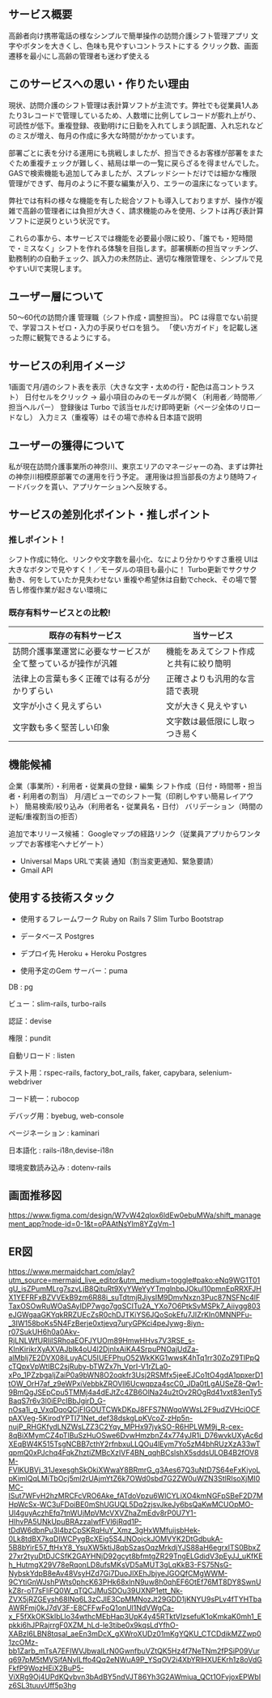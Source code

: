 ## サービス概要
高齢者向け携帯電話の様なシンプルで簡単操作の訪問介護シフト管理アプリ
文字やボタンを大きくし、色味も見やすいコントラストにする
クリック数、画面遷移を最小にし高齢の管理者も迷わず使える

## このサービスへの思い・作りたい理由
現状、訪問介護のシフト管理は表計算ソフトが主流です。弊社でも従業員1人あたり3レコードで管理しているため、人数増に比例してレコードが膨れ上がり、可読性が低下。重複登録、夜勤明けに日勤を入れてしまう誤配置、入れ忘れなどのミスが増え、毎月の作成に多大な時間がかかっています。

部署ごとに表を分ける運用にも挑戦しましたが、担当できるお客様が部署をまたぐため重複チェックが難しく、結局は単一の一覧に戻らざるを得ませんでした。GASで検索機能も追加してみましたが、スプレッドシートだけでは細かな権限管理ができず、毎月のように不要な編集が入り、エラーの温床になっています。

弊社では有料の様々な機能を有した総合ソフトも導入しておりますが、操作が複雑で高齢の管理者には負担が大きく、請求機能のみを使用、シフトは再び表計算ソフトに逆戻りという状況です。

これらの事から、本サービスでは機能を必要最小限に絞り、「誰でも・短時間で・ミスなく」シフトを作れる体験を目指します。部署横断の担当マッチング、勤務制約の自動チェック、誤入力の未然防止、適切な権限管理を、シンプルで見やすいUIで実現します。

## ユーザー層について
50〜60代の訪問介護 管理職（シフト作成・調整担当）。
PC は得意でない前提で、学習コストゼロ・入力の手戻りゼロを狙う。
「使い方ガイド」を記載し迷った際に観覧できるようにする。

## サービスの利用イメージ
1画面で月/週のシフト表を表示（大きな文字・太めの行・配色は高コントラスト）
日付セルをクリック → 最小項目のみのモーダルが開く（利用者／時間帯／担当ヘルパー）
登録後は Turbo で該当セルだけ即時更新（ページ全体のリロードなし）
入力ミス（重複等）はその場で赤枠＆日本語で説明

## ユーザーの獲得について
私が現在訪問介護事業所の神奈川、東京エリアのマネージャーの為、まずは弊社の神奈川相模原部署での運用を行う予定。
運用後は担当部長の方より随時フィードバックを貰い、アプリケーションへ反映する。

## サービスの差別化ポイント・推しポイント
### 推しポイント！
シフト作成に特化、リンクや文字数を最小化、なにより分かりやすさ重視
UIは大きなボタンで見やすく！／モーダルの項目も最小に！
Turbo更新でサクサク動き、何をしていたか見失わせない
重複や希望休は自動でcheck、その場で警告し修復作業が起きない環境に

### 既存有料サービスとの比較!
| 既存の有料サービス | 当サービス |
|---------|---------|
| 訪問介護事業運営に必要なサービスが全て整っているが操作が汎雑 | 機能をあえてシフト作成と共有に絞り簡明|
| 法律上の言葉も多く正確では有るが分かりずらい | 正確さよりも汎用的な言語で表現 |
|文字が小さく見えずらい|文が大きく見えやすい|
|文字数も多く堅苦しい印象|文字数は最低限にし取っつき易く|

## 機能候補
企業（事業所）・利用者・従業員の登録・編集
シフト作成（日付・時間帯・担当者・利用者の割当）
月/週ビューでのシフト一覧（印刷しやすい簡易レイアウト）
簡易検索/絞り込み（利用者名・従業員名・日付）
バリデーション（時間の逆転/重複割当の拒否）

追加で本リリース候補：
Googleマップの経路リンク（従業員アプリからワンタップでお客様宅へナビゲート）
- Universal Maps URLで実装
通知（割当変更通知、緊急要請）
- Gmail API

## 使用する技術スタック
- 使用するフレームワーク
Ruby on Rails 7
Slim
Turbo
Bootstrap

- データベース
Postgres

- デプロイ先
Heroku + Heroku Postgres

- 使用予定のGem
サーバー：puma

DB : pg

ビュー：slim-rails, turbo-rails

認証：devise

権限：pundit

自動リロード : listen

テスト用：rspec-rails, factory_bot_rails, faker, capybara, selenium-webdriver

コード統一：rubocop

デバッグ用：byebug, web-console

ページネーション : kaminari

日本語化 : rails-i18n,devise-i18n

環境変数読み込み : dotenv-rails

## 画面推移図
https://www.figma.com/design/W7vW42qlox6ldEw0ebuMWa/shift_management_app?node-id=0-1&t=oPAAtNsYlm8YZgVm-1

## ER図
https://www.mermaidchart.com/play?utm_source=mermaid_live_editor&utm_medium=toggle#pako:eNq9WG1T01gU_isZPumMLrg7szvLjB8QituRt9XyYWeYyYTmglnbpJOkul10pmnEpRRXFJHX1YEFRFxBZVVEkB9zm6R88i_suTdtmjRJiysIM9DmvNxzn3Puc87NSFNc4lFTaxOSOwRuWOaSAyIDP7wgo7gqSCITu2A_YXo7O6PtkSvMSPk7_Aiiygg803eJGWgaaGKYqkRRZUEcZsR0chDJTKiYS6JQoSokEfu7JIZrKIn0MNNPFu-_3IW158boKs5N4FzBerje0xtjevq7uryGPKci4peJywg-8iyn-r07SukUH6h0a0Akv-RjLNLWfURIiISRhoaEOFJYUOm89HmwHHvs7V3RSE_s-KInKirikrXyAXVAJbIk4oU4l2DjnIxAiKA4SrpuPNOajUdZa-alMblj7E2DVX08iLuyACU5IUEFPhuO52WkKKG1wwsK4hTq1rr30ZoZ9TlPpQcTQpxVpWtIBC2sjRuby-bTWZx7h_VprI-V1rZLa0-xPo_1PZzbgaIjZaiP0a9bWN8O2oqkfr3Usj2RSMfx5jeeEJCo1tO4gdA1ppxerD1tOW_OrH7af_z9eWPxiVebbkZROVll6Ucwqpza4scC0_JDa0tLgAUSeZ8-Qw1-9BmQgJSEpCpu5TMMj4a4dEJtZc4ZB6OlNa24u2tOv2ROgRd41vxt83enTy5BaqS7r6v3l0iEPcIBbJgirD_G-nOsa1i_g_VxqDqoQCjFIGOUTCWkDKpJ8FFS7NWqqWWsL2F9udZVHciOCFpAXVeg-5KirodYPTI71Net_def38dskgLpKVcoZ-zHp5n-nujP_RHGKfydLNZWsLZZ3C2Yqy_MPHx97jykSO-R6HPLWM9j_R-cex-8qBiXMymCZ4pTlBuSzHuOSwe6DvwHmzbnZ4x774yJR1i_D76wvkUXyAc6dXEqBW4K515TsgNCBB7cthY2rfnbxuLLQOu4lEym7Yo5zM4bhRUzXzA33wTqpmQ0xPJchq4FqkZhztiZMBcXzIVF4BN_qqhBCslshX5sddsULOB4B2fOV8M-FVlKUBVj_31JexesghSkOkiXWwaY8BRmrG_g3Aes67Q3uNtD7S64eFxKiyoLpKimlQqLMiTbOcj5ml2rUAjmYtZ6k7OWd0sbd7G2ZW0uWZN3StlRIsoXjMI0MC-ISut7WFvH2hzMRCFcVRO6Ake_fATdoVpzu6WlCYLjXO4kmNGFpSBeF2D7MHpWcSx-WC3uFDoiBE0mShUGUQL5Dq2zjsvJkeJy6bsQaKwMCUOpMO-Ul4guyAczhEfq7tnWUjMpVMcVXVZhaZmEdv8rP0U7Y1-HIhvPA5UNkUpuBRAzzaIwfFVl6jRqd1P-tDdW6dbnPu3l4bzCpSKRqHuY_Xmz_3gHxWMfuijsbHek-0Lk8tdBX7kqDIWCPygBcXEig5S4JNOojckJOMVYK2DtGdbukA-5B8bYirE57_ftHxY8_YsuXW5ktiJ8qbSzasOqzMrkdjYJS88aH6egrxlTS0BbxZ27xr2tyuDtDJCSfK2GAYHNjD92gcyt8bfmtgZR29TngELGdidV3pEyJJ_uKfKEh_HutmgX29V78eRqonLD8ufsMKsVD5aMUT3gLqKkB3-FS75NsG-NybskYdpB8eAv48VsyHZd7Gi7DuoJlXEhJbjyeJGOQfCMgWWM-9CYtiGnWJshPWts0phcK63PHk68xlnN9uw8h0qhEF6OtEf76MT8DY8SwnUkZ8r-oT7sFliFQ0W_qTQCJMuSDOu39UXNP1ett_Nk-ZVX5jRZGEysh68INq6L3zCJlE3CpMMNozJt29GDD1jKNYU9sPLv4fTYHTbaAWRFmj0kJ7dV3F-E8CFFwFoQ1onUl1NdVWgCa-x_F5fXkOKSkIbLlo34wthcMEbHap3UpK4y45RTktVIzsefuK1oKmkaK0mh1_Epkki6hJPRajrrgF0XZM_hLd-le3tibe0x9kqsLdYfhO-XABzI6LBN8tqsal_aeEn3mDcX_gXWroXUDz01mKgYQKU_CTCDdikMZZwp01zcOMz-bb1Zarb_mTsA7EFIWVJbwalLrN0GwnfbuVZtQK5Hz4f7NeTNm2fPSiP09Vurq697pM5tMVSjfANvILffo4Qq2eNWuA9P_YSqOV2i4XbYRlHXUEKrh1z8oVdGFkfP9WozHEiX2BuP5-ViXRg9Oj4UPdKQvbvn3bAdBY5ndVJT86Yh3G2AWmiua_QCt1OFvjoxEPWbIz6SL3tuuvUff5p3hg